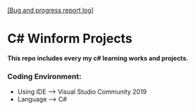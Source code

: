 [[Bug and progress report log]](BugAndProgress-Report.md)
# C# Winform Projects
**This repo includes every my c# learning works  and projects.**
### Coding Environment:
- Using IDE --> Visual Studio Community 2019
- Language --> C#  
